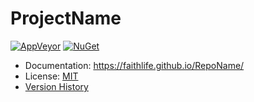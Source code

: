 # ProjectName

[![AppVeyor](https://img.shields.io/appveyor/ci/Faithlife/reponame/master.svg)](https://ci.appveyor.com/project/Faithlife/reponame) [![NuGet](https://img.shields.io/nuget/v/ProjectName.svg)](https://www.nuget.org/packages/ProjectName)

* Documentation: https://faithlife.github.io/RepoName/
* License: [MIT](LICENSE)
* [Version History](VersionHistory.md)
